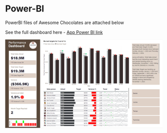 # Power-BI
PowerBI files of Awesome Chocolates are attached below

See the full dashboard here - [App Power BI link](https://app.powerbi.com/groups/me/reports/65b546ab-826c-428d-bf8f-4aa336fa2af1/b52d640d2dd1ebc1e9bd?experience=power-bi)

![Portfolio Dashboard](performance_dashboard.png)
